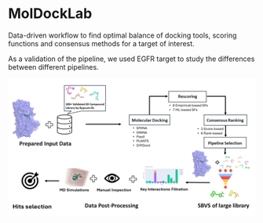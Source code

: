 # MolDockLab

Data-driven workflow to find optimal balance of docking tools, scoring functions and consensus methods for a target of interest.

As a validation of the pipeline, we used EGFR target to study the differences between different pipelines.

<p align="center">
  <img src="moldocklab_fig.png">
</p>
